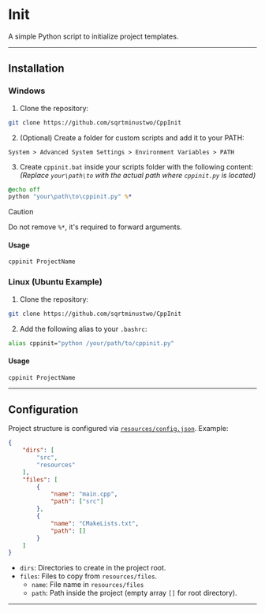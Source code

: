 # Init

A simple Python script to initialize project templates.

---

## Installation

### Windows

1. Clone the repository:
```bash
git clone https://github.com/sqrtminustwo/CppInit
```

2. (Optional) Create a folder for custom scripts and add it to your PATH:
```
System > Advanced System Settings > Environment Variables > PATH
```

3. Create `cppinit.bat` inside your scripts folder with the following content:  
*(Replace `your\path\to` with the actual path where `cppinit.py` is located)*

```bat
@echo off
python "your\path\to\cppinit.py" %*
```

> [!CAUTION]
> Do not remove `%*`, it's required to forward arguments.

#### Usage
```bash
cppinit ProjectName
```


### Linux (Ubuntu Example)

1. Clone the repository:
```bash
git clone https://github.com/sqrtminustwo/CppInit
```

2. Add the following alias to your `.bashrc`:
```bash
alias cppinit="python /your/path/to/cppinit.py"
```

#### Usage
```bash
cppinit ProjectName
```

---

## Configuration

Project structure is configured via [`resources/config.json`](resources/config.json). Example:

```json
{
    "dirs": [
        "src",
        "resources"
    ],
    "files": [
        {
            "name": "main.cpp",
            "path": ["src"]
        },
        {
            "name": "CMakeLists.txt",
            "path": []
        }
    ]
}
```

- `dirs`: Directories to create in the project root.
- `files`: Files to copy from `resources/files`.  
  - `name`: File name in `resources/files`
  - `path`: Path inside the project (empty array `[]` for root directory).

---
